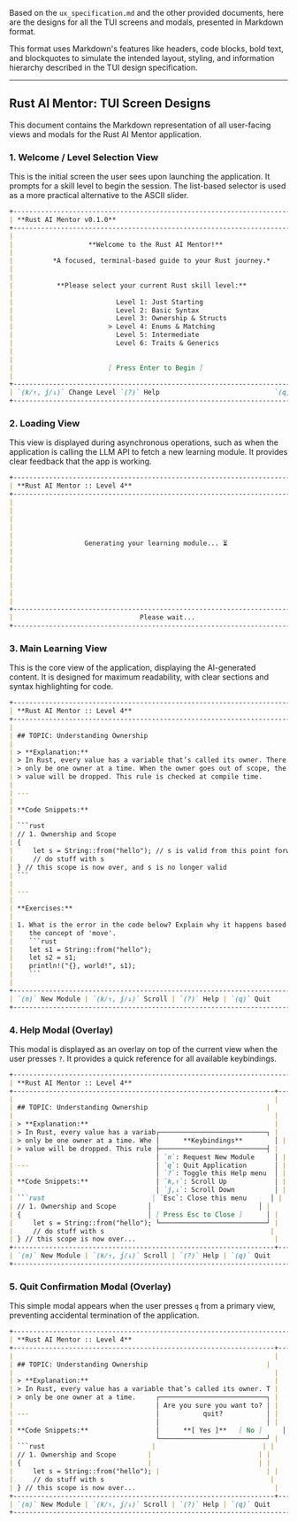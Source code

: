 Based on the `ux_specification.md` and the other provided documents, here are the designs for all the TUI screens and modals, presented in Markdown format.

This format uses Markdown's features like headers, code blocks, bold text, and blockquotes to simulate the intended layout, styling, and information hierarchy described in the TUI design specification.

---

## **Rust AI Mentor: TUI Screen Designs**

This document contains the Markdown representation of all user-facing views and modals for the Rust AI Mentor application.

### **1. Welcome / Level Selection View**

This is the initial screen the user sees upon launching the application. It prompts for a skill level to begin the session. The list-based selector is used as a more practical alternative to the ASCII slider.

```markdown
+--------------------------------------------------------------------------+
| **Rust AI Mentor v0.1.0**                                                |
+--------------------------------------------------------------------------+
|                                                                          |
|                   **Welcome to the Rust AI Mentor!**                     |
|                                                                          |
|          *A focused, terminal-based guide to your Rust journey.*         |
|                                                                          |
|                                                                          |
|           **Please select your current Rust skill level:**               |
|                                                                          |
|                          Level 1: Just Starting                          |
|                          Level 2: Basic Syntax                           |
|                          Level 3: Ownership & Structs                    |
|                        > Level 4: Enums & Matching                       |
|                          Level 5: Intermediate                           |
|                          Level 6: Traits & Generics                      |
|                                                                          |
|                                                                          |
|                        [ Press Enter to Begin ]                          |
|                                                                          |
+--------------------------------------------------------------------------+
| `(k/↑, j/↓)` Change Level `(?)` Help                             `(q)` Quit |
+--------------------------------------------------------------------------+
```

### **2. Loading View**

This view is displayed during asynchronous operations, such as when the application is calling the LLM API to fetch a new learning module. It provides clear feedback that the app is working.

```markdown
+--------------------------------------------------------------------------+
| **Rust AI Mentor :: Level 4**                                            |
+--------------------------------------------------------------------------+
|                                                                          |
|                                                                          |
|                                                                          |
|                                                                          |
|                                                                          |
|                  Generating your learning module... ⏳                   |
|                                                                          |
|                                                                          |
|                                                                          |
|                                                                          |
|                                                                          |
|                                                                          |
|                                                                          |
+--------------------------------------------------------------------------+
|                                Please wait...                            |
+--------------------------------------------------------------------------+
```

### **3. Main Learning View**

This is the core view of the application, displaying the AI-generated content. It is designed for maximum readability, with clear sections and syntax highlighting for code.

```markdown
+--------------------------------------------------------------------------+
| **Rust AI Mentor :: Level 4**                                            |
+--------------------------------------------------------------------------+
|                                                                          |
| ## TOPIC: Understanding Ownership                                        |
|                                                                          |
| > **Explanation:**                                                       |
| > In Rust, every value has a variable that’s called its owner. There can |
| > only be one owner at a time. When the owner goes out of scope, the     |
| > value will be dropped. This rule is checked at compile time.           |
|                                                                          |
| ---                                                                      |
|                                                                          |
| **Code Snippets:**                                                       |
|                                                                          |
| ```rust
| // 1. Ownership and Scope
| {
|     let s = String::from("hello"); // s is valid from this point forward
|     // do stuff with s
| } // this scope is now over, and s is no longer valid
| ```
|                                                                          |
| ---                                                                      |
|                                                                          |
| **Exercises:**                                                           |
|                                                                          |
| 1. What is the error in the code below? Explain why it happens based on  |
|    the concept of 'move'.                                                |
|    ```rust
|    let s1 = String::from("hello");
|    let s2 = s1;
|    println!("{}, world!", s1);
|    ```
|                                                                          |
+--------------------------------------------------------------------------+
| `(n)` New Module | `(k/↑, j/↓)` Scroll | `(?)` Help | `(q)` Quit          |
+--------------------------------------------------------------------------+
```

### **4. Help Modal (Overlay)**

This modal is displayed as an overlay on top of the current view when the user presses `?`. It provides a quick reference for all available keybindings.

```markdown
+--------------------------------------------------------------------------+
| **Rust AI Mentor :: Level 4**                                            |
+------------------------------------------------------------------+-------+
|                                                                  |       |
| ## TOPIC: Understanding Ownership                              |       |
|                                                                  |       |
| > **Explanation:**                                               |       |
| > In Rust, every value has a variab┌───────────────────────────┐ |       |
| > only be one owner at a time. Whe │      **Keybindings**        │ |       |
| > value will be dropped. This rule ├───────────────────────────┤ |       |
|                                    │ `n`: Request New Module     │ |       |
| ---                                │ `q`: Quit Application       │ |       |
|                                    │ `?`: Toggle this Help menu  │ |       |
| **Code Snippets:**                 │ `k,↑`: Scroll Up            │ |       |
|                                    │ `j,↓`: Scroll Down          │ |       |
| ```rust                           │ `Esc`: Close this menu      │ |       |
| // 1. Ownership and Scope        │                           │ |       |
| {                                │ [ Press Esc to Close ]      │ |       |
|     let s = String::from("hello"); └───────────────────────────┘ |       |
|     // do stuff with s                                          |       |
| } // this scope is now over...                                   |       |
+------------------------------------------------------------------+-------+
| `(n)` New Module | `(k/↑, j/↓)` Scroll | `(?)` Help | `(q)` Quit          |
+--------------------------------------------------------------------------+
```

### **5. Quit Confirmation Modal (Overlay)**

This simple modal appears when the user presses `q` from a primary view, preventing accidental termination of the application.

```markdown
+--------------------------------------------------------------------------+
| **Rust AI Mentor :: Level 4**                                            |
+------------------------------------------------------------------+-------+
|                                                                  |       |
| ## TOPIC: Understanding Ownership                              |       |
|                                                                  |       |
| > **Explanation:**                                               |       |
| > In Rust, every value has a variable that’s called its owner. T |       |
| > only be one owner at a time.     ┌───────────────────────────┐ |       |
|                                    │ Are you sure you want to? │ |       |
| ---                                │           quit?           │ |       |
|                                    │                           │ |       |
| **Code Snippets:**                 │      **[ Yes ]**   [ No ]     │ |       |
|                                    └───────────────────────────┘ |       |
| ```rust                           |                           | |       |
| // 1. Ownership and Scope        |                           | |       |
| {                                |                           | |       |
|     let s = String::from("hello"); |                           | |       |
|     // do stuff with s                                          |       |
| } // this scope is now over...                                   |       |
+------------------------------------------------------------------+-------+
| `(n)` New Module | `(k/↑, j/↓)` Scroll | `(?)` Help | `(q)` Quit          |
+--------------------------------------------------------------------------+
```